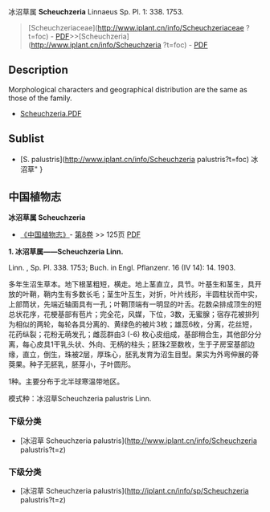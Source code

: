 冰沼草属 **Scheuchzeria** Linnaeus Sp. Pl. 1: 338. 1753.

> [Scheuchzeriaceae](http://www.iplant.cn/info/Scheuchzeriaceae ?t=foc) - [PDF](http://iplant.cn/foc/pdf/Scheuchzeriaceae.pdf)>>[Scheuchzeria](http://www.iplant.cn/info/Scheuchzeria ?t=foc) - [PDF](http://www.iplant.cn/foc/pdf/Scheuchzeria.pdf)

## Description

Morphological characters and geographical distribution are the same as those of the family.

* [Scheuchzeria.PDF](http://iplant.cn/foc/pdf/Scheuchzeria.pdf)

## Sublist

* [S.  palustris](http://www.iplant.cn/info/Scheuchzeria palustris?t=foc) 冰沼草"
}
## 中国植物志

**冰沼草属 Scheuchzeria**

* [《中国植物志》](http://www.iplant.cn/frps)- [第8卷](http://www.iplant.cn/frps/vol/8) >> 125页 [PDF](http://www.iplant.cn/frps/pdf/8/125y.pdf)

**1. 冰沼草属——Scheuchzeria Linn.**

Linn. , Sp. Pl. 338. 1753; Buch. in Engl. Pflanzenr. 16 (IV 14): 14. 1903.

多年生沼生草本。地下根茎粗短，横走。地上茎直立，具节。叶基生和茎生，具开放的叶鞘，鞘内生有多数长毛；茎生叶互生，对折，叶片线形，半圆柱状而中实，上部筒状，先端近轴面具有一孔；叶鞘顶端有一明显的叶舌。花数朵排成顶生的短总状花序，花梗基部有苞片；完全花，风媒，下位，3数，无蜜腺；宿存花被排列为相似的两轮，每轮各具分离的、黄绿色的被片3枚；雄蕊6枚，分离，花丝短，花药纵裂；花粉无萌发孔；雌蕊群由3 (-6) 枚心皮组成，基部稍合生，其他部分分离，每心皮具1干乳头状、外向、无柄的柱头；胚珠2至数枚，生于子房室基部边缘，直立，倒生，珠被2层，厚珠心，胚乳发育为沼生目型。果实为外弯伸展的蓇葖果。种子无胚乳，胚芽小，子叶圆形。

1种。主要分布于北半球寒温带地区。

模式种：冰沼草Scheuchzeria palustris Linn.

### 下级分类
* [冰沼草  Scheuchzeria palustris](http://www.iplant.cn/info/Scheuchzeria palustris?t=z)

### 下级分类
* [冰沼草  Scheuchzeria palustris](http://iplant.cn/info/sp/Scheuchzeria palustris?t=z)
